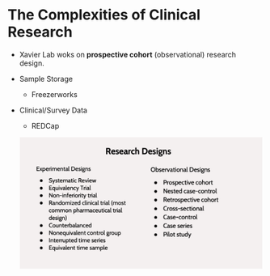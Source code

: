 # The Complexities of Clinical Research

- Xavier Lab woks on **prospective cohort** (observational) research design.
- Sample Storage
  - Freezerworks
- Clinical/Survey Data
  - REDCap

  ![Research design types.](./research-designs.png)
